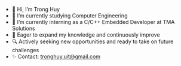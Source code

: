 - 👋 Hi, I’m Trong Huy
- 🌱 I’m currently studying Computer Engineering
- 💼 I’m currently interning as a C/C++ Embedded Developer at TMA Solutions
- 🚀 Eager to expand my knowledge and continuously improve
- 🔍 Actively seeking new opportunities and ready to take on future challenges
- ✨ Contact: tronghuy.uit@gmail.com 
<!---
hyutrn/hyutrn is a ✨ special ✨ repository because its `README.md` (this file) appears on your GitHub profile.
You can click the Preview link to take a look at your changes.
--->

